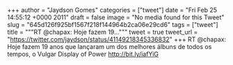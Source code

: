 
+++
author = "Jaydson Gomes"
categories = ["tweet"]
date = "Fri Feb 25 14:55:12 +0000 2011"
draft = false
image = "No media found for this Tweet"
slug = "645d126f925bf1567f218f144964b2ca06e29cd6"
tags = ["tweet"]
title = """RT @chapax: Hoje fazem 19..."""
tweet = true
tweet_url = "https://twitter.com/jaydson/status/41149218345336832"
+++
RT @chapax: Hoje fazem 19 anos que lançaram um dos melhores álbuns de todos os tempos, o Vulgar Display of Power http://bit.ly/iafYiG
